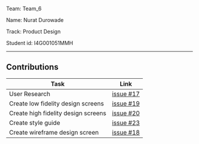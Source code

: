 Team: Team_6

Name: Nurat Durowade

Track: Product Design

Student id: I4G001051MMH

<hr />

## Contributions

| Task | Link |
|------|------|
| User Research | [issue #17](https://github.com/zuri-training/team-6-auth-wiki/issues/17) |
| Create low fidelity design screens | [issue #19](https://github.com/zuri-training/team-6-auth-wiki/issues/19) |
| Create high fidelity design screens | [issue #20](https://github.com/zuri-training/team-6-auth-wiki/issues/20) |
| Create style guide | [issue #23](https://github.com/zuri-training/team-6-auth-wiki/issues/23) |
| Create wireframe design screen | [issue #18](https://github.com/zuri-training/team-6-auth-wiki/issues/18) |
